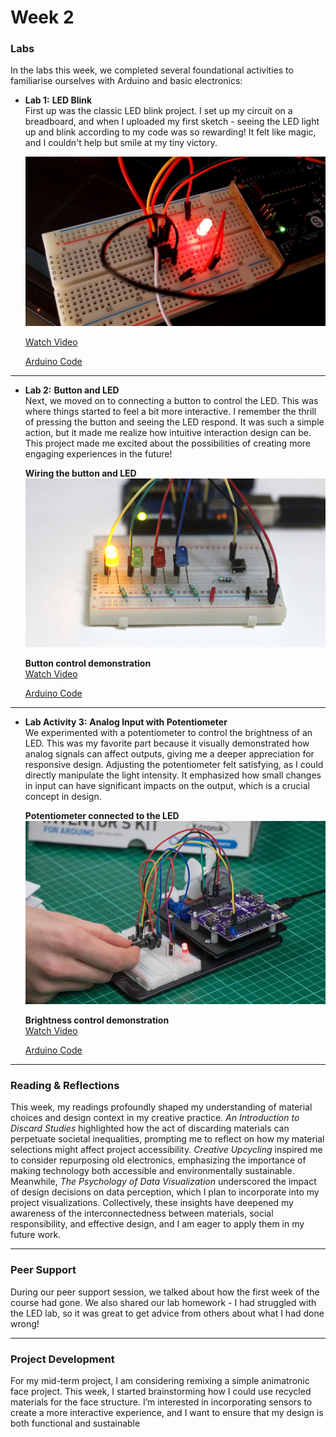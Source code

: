 # Week 2

### Labs

In the labs this week, we completed several foundational activities to familiarise ourselves with Arduino and basic electronics:

- **Lab 1:** **LED Blink**  
  First up was the classic LED blink project. I set up my circuit on a breadboard, and when I uploaded my first sketch - seeing the LED light up and blink according to my code was so rewarding! It felt like magic, and I couldn't help but smile at my tiny victory.

  ![LED Circuit](./images/lab-1-blink.jpg)

  [Watch Video](link_to_video_1)

  [Arduino Code](./arduino-code/labs/blink/)

---

- **Lab 2:** **Button and LED**  
  Next, we moved on to connecting a button to control the LED. This was where things started to feel a bit more interactive. I remember the thrill of pressing the button and seeing the LED respond. It was such a simple action, but it made me realize how intuitive interaction design can be. This project made me excited about the possibilities of creating more engaging experiences in the future!

  **Wiring the button and LED**  
  ![Button and LED Setup](./images/lab-2-button-led.jpg)

  **Button control demonstration**  
  [Watch Video](link_to_video_2)

  [Arduino Code](./arduino-code/labs/blink/)

---

- **Lab Activity 3:** **Analog Input with Potentiometer**  
  We experimented with a potentiometer to control the brightness of an LED. This was my favorite part because it visually demonstrated how analog signals can affect outputs, giving me a deeper appreciation for responsive design. Adjusting the potentiometer felt satisfying, as I could directly manipulate the light intensity. It emphasized how small changes in input can have significant impacts on the output, which is a crucial concept in design.

  **Potentiometer connected to the LED**  
  ![Potentiometer Circuit](./images/lab-3-potentiometer.jpeg)

  **Brightness control demonstration**  
  [Watch Video](link_to_video_3)

  [Arduino Code](./arduino-code/labs/blink/)

---

### Reading & Reflections

This week, my readings profoundly shaped my understanding of material choices and design context in my creative practice. _An Introduction to Discard Studies_ highlighted how the act of discarding materials can perpetuate societal inequalities, prompting me to reflect on how my material selections might affect project accessibility. _Creative Upcycling_ inspired me to consider repurposing old electronics, emphasizing the importance of making technology both accessible and environmentally sustainable. Meanwhile, _The Psychology of Data Visualization_ underscored the impact of design decisions on data perception, which I plan to incorporate into my project visualizations. Collectively, these insights have deepened my awareness of the interconnectedness between materials, social responsibility, and effective design, and I am eager to apply them in my future work.

---

### Peer Support

During our peer support session, we talked about how the first week of the course had gone. We also shared our lab homework - I had struggled with the LED lab, so it was great to get advice from others about what I had done wrong!

---

### Project Development

For my mid-term project, I am considering remixing a simple animatronic face project. This week, I started brainstorming how I could use recycled materials for the face structure. I’m interested in incorporating sensors to create a more interactive experience, and I want to ensure that my design is both functional and sustainable

